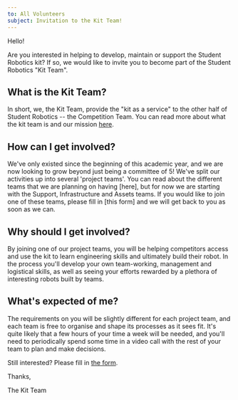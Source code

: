 ```yaml
---
to: All Volunteers
subject: Invitation to the Kit Team!
---
```


Hello!

Are you interested in helping to develop, maintain or support the Student Robotics kit?  If so, we would like to invite you to become part of the Student Robotics "Kit Team".

## What is the Kit Team?

In short, we, the Kit Team, provide the "kit as a service" to the other half of Student Robotics -- the Competition Team.  You can read more about what the kit team is and our mission [here](https://srobo.github.io/kitbook/kit-team/).

## How can I get involved?

We've only existed since the beginning of this academic year, and we are now looking to grow beyond just being a committee of 5!  We've split our activities up into several 'project teams'.  You can read about the different teams that we are planning on having [here], but for now we are starting with the Support, Infrastructure and Assets teams.  If you would like to join one of these teams, please fill in [this form] and we will get back to you as soon as we can.

## Why should I get involved?

By joining one of our project teams, you will be helping competitors access and use the kit to learn engineering skills and ultimately build their robot. In the process you'll develop your own team-working, management and logistical skills, as well as seeing your efforts rewarded by a plethora of interesting robots built by teams.

## What's expected of me?

The requirements on you will be slightly different for each project team, and each team is free to organise and shape its processes as it sees fit.  It's quite likely that a few hours of your time a week will be needed, and you'll need to periodically spend some time in a video call with the rest of your team to plan and make decisions.

Still interested?  Please fill in [the form](https://forms.gle/QGX7ZBCEbxoiiL9e9).

Thanks,

The Kit Team
